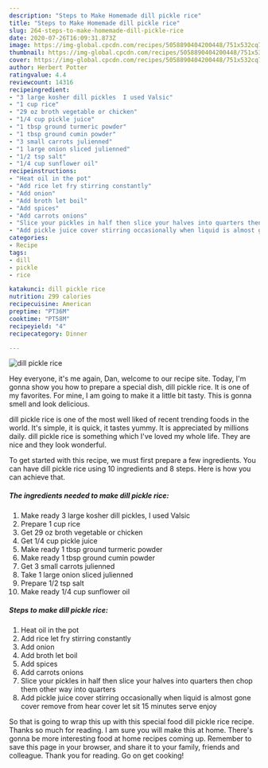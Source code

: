 ```yaml
---
description: "Steps to Make Homemade dill pickle rice"
title: "Steps to Make Homemade dill pickle rice"
slug: 264-steps-to-make-homemade-dill-pickle-rice
date: 2020-07-26T16:09:31.873Z
image: https://img-global.cpcdn.com/recipes/5058890404200448/751x532cq70/dill-pickle-rice-recipe-main-photo.jpg
thumbnail: https://img-global.cpcdn.com/recipes/5058890404200448/751x532cq70/dill-pickle-rice-recipe-main-photo.jpg
cover: https://img-global.cpcdn.com/recipes/5058890404200448/751x532cq70/dill-pickle-rice-recipe-main-photo.jpg
author: Herbert Potter
ratingvalue: 4.4
reviewcount: 14316
recipeingredient:
- "3 large kosher dill pickles  I used Valsic"
- "1 cup rice"
- "29 oz broth vegetable or chicken"
- "1/4 cup pickle juice"
- "1 tbsp ground turmeric powder"
- "1 tbsp ground cumin powder"
- "3 small carrots julienned"
- "1 large onion sliced julienned"
- "1/2 tsp salt"
- "1/4 cup sunflower oil"
recipeinstructions:
- "Heat oil in the pot"
- "Add rice let fry stirring constantly"
- "Add onion"
- "Add broth let boil"
- "Add spices"
- "Add carrots onions"
- "Slice your pickles in half then slice your halves into quarters then chop them other way into quarters"
- "Add pickle juice cover stirring occasionally when liquid is almost gone cover remove from hear cover  let sit 15 minutes serve enjoy"
categories:
- Recipe
tags:
- dill
- pickle
- rice

katakunci: dill pickle rice 
nutrition: 299 calories
recipecuisine: American
preptime: "PT36M"
cooktime: "PT58M"
recipeyield: "4"
recipecategory: Dinner

---
```



![dill pickle rice](https://img-global.cpcdn.com/recipes/5058890404200448/751x532cq70/dill-pickle-rice-recipe-main-photo.jpg)

Hey everyone, it's me again, Dan, welcome to our recipe site. Today, I'm gonna show you how to prepare a special dish, dill pickle rice. It is one of my favorites. For mine, I am going to make it a little bit tasty. This is gonna smell and look delicious.

dill pickle rice is one of the most well liked of recent trending foods in the world. It's simple, it is quick, it tastes yummy. It is appreciated by millions daily. dill pickle rice is something which I've loved my whole life. They are nice and they look wonderful.




To get started with this recipe, we must first prepare a few ingredients. You can have dill pickle rice using 10 ingredients and 8 steps. Here is how you can achieve that.

<!--inarticleads1-->

##### The ingredients needed to make dill pickle rice:

1. Make ready 3 large kosher dill pickles,  I used Valsic
1. Prepare 1 cup rice
1. Get 29 oz broth vegetable or chicken
1. Get 1/4 cup pickle juice
1. Make ready 1 tbsp ground turmeric powder
1. Make ready 1 tbsp ground cumin powder
1. Get 3 small carrots julienned
1. Take 1 large onion sliced julienned
1. Prepare 1/2 tsp salt
1. Make ready 1/4 cup sunflower oil




<!--inarticleads2-->

##### Steps to make dill pickle rice:

1. Heat oil in the pot
1. Add rice let fry stirring constantly
1. Add onion
1. Add broth let boil
1. Add spices
1. Add carrots onions
1. Slice your pickles in half then slice your halves into quarters then chop them other way into quarters
1. Add pickle juice cover stirring occasionally when liquid is almost gone cover remove from hear cover  let sit 15 minutes serve enjoy




So that is going to wrap this up with this special food dill pickle rice recipe. Thanks so much for reading. I am sure you will make this at home. There's gonna be more interesting food at home recipes coming up. Remember to save this page in your browser, and share it to your family, friends and colleague. Thank you for reading. Go on get cooking!
